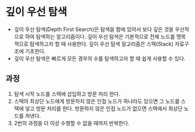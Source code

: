 # 깊이 우선 탐색
- 깊이 우선 탐색(Depth First Search)은 탐색을 함에 있어서 보다 깊은 것을 우선적으로 하여 탐색하는 알고리즘이다. 깊이 우선 탐색은 기본적으로 전체 노드를 맹목적으로 탐색하고자 할 때 사용한다. 깊이 우선 탐색 알고리즘은 스택(Stack) 자료구조에 기초한다.
- 깊이 우선 탐색은 빠르게 모든 경우의 수를 탐색하고자 할 때 쉽게 사용할 수 있다.

## 과정
1. 탐색 시작 노드를 스택에 삽입하고 방문 처리 한다.
2. 스택의 최상단 노드에게 방문하지 않은 인접 노드가 하나라도 있으면 그 노드를 스택에 넣고 방문 처리를 한다. 방문하지 않은 인접 노드가 없으면 스택에서 최상단 노드를 꺼낸다.
3. 2번의 과정을 더 이상 수행할 수 없을 때까지 반복한다.
